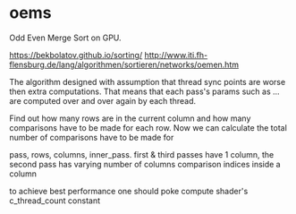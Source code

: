 # oems
Odd Even Merge Sort on GPU.

https://bekbolatov.github.io/sorting/
http://www.iti.fh-flensburg.de/lang/algorithmen/sortieren/networks/oemen.htm

The algorithm designed with assumption that thread sync points are worse then extra computations.
That means that each pass's params such as ... are computed over and over again by each thread.


Find out how many rows are in the current column and how many comparisons have to be made for each row.
Now we can calculate the total number of comparisons have to be made for

pass, rows, columns, inner_pass.
first & third passes have 1 column, the second pass has varying number of columns
comparison indices inside a column

to achieve best performance one should poke compute shader's c_thread_count constant 